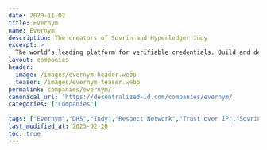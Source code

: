 ```yaml
---
date: 2020-11-02
title: Evernym
name: Evernym
description: The creators of Sovrin and Hyperledger Indy
excerpt: >
  The world’s leading platform for verifiable credentials. Build and deploy self-sovereign identity solutions, with the technology and go-to-market resources powering the largest implementations of digital credentials in production.
layout: companies
header: 
  image: /images/evernym-header.webp
  teaser: /images/evernym-teaser.webp
permalink: companies/evernym/
canonical_url: 'https://decentralized-id.com/companies/evernym/'
categories: ["Companies"]
 
tags: ["Evernym","DHS","Indy","Respect Network","Trust over IP","Sovrin Foundation","DIF","ATB","IOTA","Verifiable Credentials","DID","Sovrin","Indy"]
last_modified_at: 2023-02-20
toc: true
---
```



